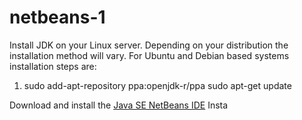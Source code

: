 # netbeans-1

Install JDK on your Linux server. Depending on your distribution the installation method will vary. For Ubuntu and Debian based systems installation steps are:
1. sudo add-apt-repository ppa:openjdk-r/ppa
sudo apt-get update

Download and install the [Java SE NetBeans IDE](https://netbeans.org/downloads/) Insta
